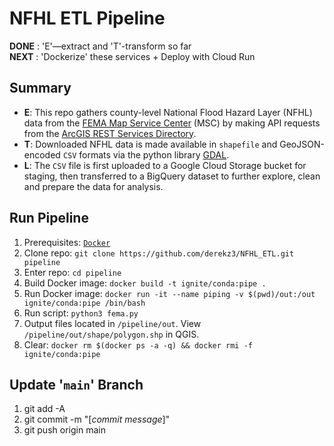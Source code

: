 # NFHL ETL Pipeline  


**DONE** : 'E'—extract and 'T'-transform so far  
**NEXT** : 'Dockerize' these services + Deploy with Cloud Run


## Summary

- **E**: This repo gathers county-level National Flood Hazard Layer (NFHL) data from the [FEMA Map Service Center](https://msc.fema.gov/portal/advanceSearch#searchresultsanchor) (MSC) by making API requests from the [ArcGIS REST Services Directory](https://hazards.fema.gov/gis/nfhl/rest/services/public/NFHL/MapServer).  
- **T**: Downloaded NFHL data is made available in `shapefile` and GeoJSON-encoded `CSV` formats via the python library [GDAL](https://gdal.org/index.html).  
- **L**: The `CSV` file is first uploaded to a Google Cloud Storage bucket for staging, then transferred to a BigQuery dataset to further explore, clean and prepare the data for analysis.


## Run Pipeline

1. Prerequisites: [`Docker`](https://docs.docker.com/engine/install/)
2. Clone repo: `git clone https://github.com/derekz3/NFHL_ETL.git pipeline`
3. Enter repo: `cd pipeline`
4. Build Docker image: `docker build -t ignite/conda:pipe .`
5. Run Docker image: `docker run -it --name piping -v $(pwd)/out:/out ignite/conda:pipe /bin/bash`
6. Run script: `python3 fema.py`
7. Output files located in `/pipeline/out`. View `/pipeline/out/shape/polygon.shp` in QGIS.
9. Clear: `docker rm $(docker ps -a -q) && docker rmi -f ignite/conda:pipe`


## Update '`main`' Branch

1. git add -A
2. git commit -m "[*commit message*]"
3. git push origin main